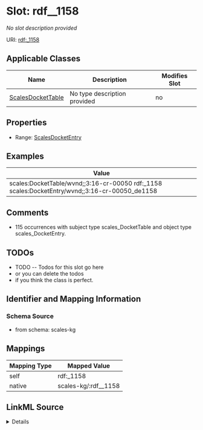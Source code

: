 

# Slot: rdf__1158


_No slot description provided_





URI: [rdf:_1158](http://www.w3.org/1999/02/22-rdf-syntax-ns#_1158)



<!-- no inheritance hierarchy -->





## Applicable Classes

| Name | Description | Modifies Slot |
| --- | --- | --- |
| [ScalesDocketTable](../classes/ScalesDocketTable.md) | No type description provided |  no  |







## Properties

* Range: [ScalesDocketEntry](../classes/ScalesDocketEntry.md)






## Examples

| Value |
| --- |
| scales:DocketTable/wvnd;;3:16-cr-00050 rdf:_1158 scales:DocketEntry/wvnd;;3:16-cr-00050_de1158 |

## Comments

* 115 occurrences with subject type scales_DocketTable and object type scales_DocketEntry.

## TODOs

* TODO -- Todos for this slot go here
* or you can delete the todos
* if you think the class is perfect.

## Identifier and Mapping Information







### Schema Source


* from schema: scales-kg




## Mappings

| Mapping Type | Mapped Value |
| ---  | ---  |
| self | rdf:_1158 |
| native | scales-kg/:rdf__1158 |




## LinkML Source

<details>
```yaml
name: rdf__1158
description: No slot description provided
todos:
- TODO -- Todos for this slot go here
- or you can delete the todos
- if you think the class is perfect.
comments:
- 115 occurrences with subject type scales_DocketTable and object type scales_DocketEntry.
examples:
- value: scales:DocketTable/wvnd;;3:16-cr-00050 rdf:_1158 scales:DocketEntry/wvnd;;3:16-cr-00050_de1158
from_schema: scales-kg
rank: 1000
slot_uri: rdf:_1158
alias: rdf__1158
domain_of:
- scales_DocketTable
range: scales_DocketEntry

```
</details>